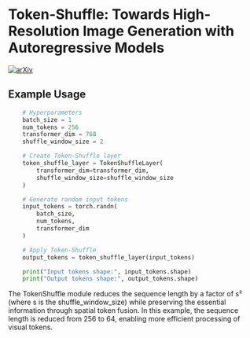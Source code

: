 # Token-Shuffle: Towards High-Resolution Image Generation with Autoregressive Models

[![arXiv](https://img.shields.io/badge/arXiv-2504.17789-b31b1b.svg)](https://arxiv.org/abs/2504.17789)


## Example Usage

```python
    # Hyperparameters
    batch_size = 1
    num_tokens = 256
    transformer_dim = 768
    shuffle_window_size = 2

    # Create Token-Shuffle layer
    token_shuffle_layer = TokenShuffleLayer(
        transformer_dim=transformer_dim, 
        shuffle_window_size=shuffle_window_size
    )

    # Generate random input tokens
    input_tokens = torch.randn(
        batch_size, 
        num_tokens, 
        transformer_dim
    )

    # Apply Token-Shuffle
    output_tokens = token_shuffle_layer(input_tokens)

    print("Input tokens shape:", input_tokens.shape)
    print("Output tokens shape:", output_tokens.shape)
```

The TokenShuffle module reduces the sequence length by a factor of s² (where s is the shuffle_window_size) while preserving the essential information through spatial token fusion. In this example, the sequence length is reduced from 256 to 64, enabling more efficient processing of visual tokens.